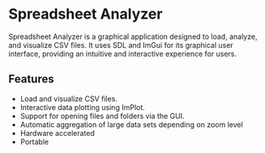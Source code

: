 # Spreadsheet Analyzer

Spreadsheet Analyzer is a graphical application designed to load, analyze, and visualize CSV files. It uses SDL and ImGui for its graphical user interface, providing an intuitive and interactive experience for users.

## Features
- Load and visualize CSV files.
- Interactive data plotting using ImPlot.
- Support for opening files and folders via the GUI.
- Automatic aggregation of large data sets depending on zoom level
- Hardware accelerated
- Portable
